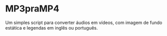 # MP3praMP4
Um simples script para converter áudios em vídeos, com imagem de fundo estática e legendas em inglês ou português.
